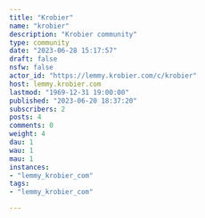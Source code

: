 ```yaml
---
title: "Krobier" 
name: "krobier"
description: "Krobier community"
type: community
date: "2023-06-28 15:17:57"
draft: false
nsfw: false
actor_id: "https://lemmy.krobier.com/c/krobier"
host: lemmy.krobier.com
lastmod: "1969-12-31 19:00:00"
published: "2023-06-20 18:37:20"
subscribers: 2
posts: 4
comments: 0
weight: 4
dau: 1
wau: 1
mau: 1
instances:
- "lemmy_krobier_com"
tags: 
- "lemmy_krobier_com"

---
```

